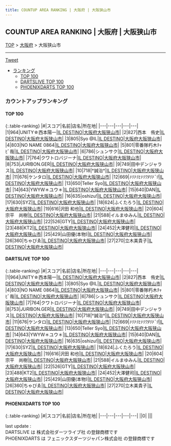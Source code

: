 ```yaml
---
title: COUNTUP AREA RANKING | 大阪府 | 大阪狭山市
---
```

## COUNTUP AREA RANKING | 大阪府 | 大阪狭山市

[TOP](/darts/rank/) > [大阪府](/darts/rank/大阪府/) > 大阪狭山市

___

<a href="https://twitter.com/share?ref_src=twsrc%5Etfw" data-text="COUNTUP AREA RANKING | 大阪府大阪狭山市" class="twitter-share-button" data-hashtags="DARTSLIVE,PHOENIXDARTS,darts,ダーツ" data-show-count="false">Tweet</a>

* [ランキング](#カウントアップランキング)
    * [TOP 100](#top-100)
    * [DARTSLIVE TOP 100](#dartslive-top-100)
    * [PHOENIXDARTS TOP 100](#phoenixdarts-top-100)

### カウントアップランキング

#### TOP 100



{:.table-ranking}
|#|スコア|名前|店名|所在地|
|---|---|---|---|---|
|1|964|<span class="rank-name-dl">UNITY☆西本陽一</span>|<a href="https://search.dartslive.com/jp/shop/71bbcc684cadb9e00d9b047a20a7ba1e">IL DESTINO</a>|<a href="/darts/rank/大阪府/大阪狭山市">大阪府大阪狭山市</a>|
|2|827|<span class="rank-name-dl">西本　侑史</span>|<a href="https://search.dartslive.com/jp/shop/71bbcc684cadb9e00d9b047a20a7ba1e">IL DESTINO</a>|<a href="/darts/rank/大阪府/大阪狭山市">大阪府大阪狭山市</a>|
|3|805|<span class="rank-name-dl">Syo @IL</span>|<a href="https://search.dartslive.com/jp/shop/71bbcc684cadb9e00d9b047a20a7ba1e">IL DESTINO</a>|<a href="/darts/rank/大阪府/大阪狭山市">大阪府大阪狭山市</a>|
|4|803|<span class="rank-name-dl">NO NAME 0864</span>|<a href="https://search.dartslive.com/jp/shop/71bbcc684cadb9e00d9b047a20a7ba1e">IL DESTINO</a>|<a href="/darts/rank/大阪府/大阪狭山市">大阪府大阪狭山市</a>|
|5|801|<span class="rank-name-dl">零番隊朽木ﾁｬﾋﾞ哉</span>|<a href="https://search.dartslive.com/jp/shop/71bbcc684cadb9e00d9b047a20a7ba1e">IL DESTINO</a>|<a href="/darts/rank/大阪府/大阪狭山市">大阪府大阪狭山市</a>|
|6|786|<span class="rank-name-dl">シュンサク</span>|<a href="https://search.dartslive.com/jp/shop/71bbcc684cadb9e00d9b047a20a7ba1e">IL DESTINO</a>|<a href="/darts/rank/大阪府/大阪狭山市">大阪府大阪狭山市</a>|
|7|764|<span class="rank-name-dl">クワトロバジーナ</span>|<a href="https://search.dartslive.com/jp/shop/71bbcc684cadb9e00d9b047a20a7ba1e">IL DESTINO</a>|<a href="/darts/rank/大阪府/大阪狭山市">大阪府大阪狭山市</a>|
|8|753|<span class="rank-name-dl">*JURI*BON.GER</span>|<a href="https://search.dartslive.com/jp/shop/71bbcc684cadb9e00d9b047a20a7ba1e">IL DESTINO</a>|<a href="/darts/rank/大阪府/大阪狭山市">大阪府大阪狭山市</a>|
|9|749|<span class="rank-name-dl">田中デンジャラス</span>|<a href="https://search.dartslive.com/jp/shop/71bbcc684cadb9e00d9b047a20a7ba1e">IL DESTINO</a>|<a href="/darts/rank/大阪府/大阪狭山市">大阪府大阪狭山市</a>|
|10|718|<span class="rank-name-dl">†誠治†</span>|<a href="https://search.dartslive.com/jp/shop/71bbcc684cadb9e00d9b047a20a7ba1e">IL DESTINO</a>|<a href="/darts/rank/大阪府/大阪狭山市">大阪府大阪狭山市</a>|
|11|676|<span class="rank-name-dl">ケンタロ</span>|<a href="https://search.dartslive.com/jp/shop/71bbcc684cadb9e00d9b047a20a7ba1e">IL DESTINO</a>|<a href="/darts/rank/大阪府/大阪狭山市">大阪府大阪狭山市</a>|
|12|669|<span class="rank-name-dl">*ﾄﾘﾄﾘﾋﾄﾘﾜﾀﾘﾄﾞﾘ*</span>|<a href="https://search.dartslive.com/jp/shop/71bbcc684cadb9e00d9b047a20a7ba1e">IL DESTINO</a>|<a href="/darts/rank/大阪府/大阪狭山市">大阪府大阪狭山市</a>|
|13|650|<span class="rank-name-dl">Teller Syo</span>|<a href="https://search.dartslive.com/jp/shop/71bbcc684cadb9e00d9b047a20a7ba1e">IL DESTINO</a>|<a href="/darts/rank/大阪府/大阪狭山市">大阪府大阪狭山市</a>|
|14|643|<span class="rank-name-dl">YWYW＊ユウ＊</span>|<a href="https://search.dartslive.com/jp/shop/71bbcc684cadb9e00d9b047a20a7ba1e">IL DESTINO</a>|<a href="/darts/rank/大阪府/大阪狭山市">大阪府大阪狭山市</a>|
|15|640|<span class="rank-name-dl">DAN</span>|<a href="https://search.dartslive.com/jp/shop/71bbcc684cadb9e00d9b047a20a7ba1e">IL DESTINO</a>|<a href="/darts/rank/大阪府/大阪狭山市">大阪府大阪狭山市</a>|
|16|635|<span class="rank-name-dl">oshizu!</span>|<a href="https://search.dartslive.com/jp/shop/71bbcc684cadb9e00d9b047a20a7ba1e">IL DESTINO</a>|<a href="/darts/rank/大阪府/大阪狭山市">大阪府大阪狭山市</a>|
|17|630|<span class="rank-name-dl">SYZ</span>|<a href="https://search.dartslive.com/jp/shop/71bbcc684cadb9e00d9b047a20a7ba1e">IL DESTINO</a>|<a href="/darts/rank/大阪府/大阪狭山市">大阪府大阪狭山市</a>|
|18|624|<span class="rank-name-dl">ふくたろう</span>|<a href="https://search.dartslive.com/jp/shop/71bbcc684cadb9e00d9b047a20a7ba1e">IL DESTINO</a>|<a href="/darts/rank/大阪府/大阪狭山市">大阪府大阪狭山市</a>|
|19|616|<span class="rank-name-dl">沢田 和也</span>|<a href="https://search.dartslive.com/jp/shop/71bbcc684cadb9e00d9b047a20a7ba1e">IL DESTINO</a>|<a href="/darts/rank/大阪府/大阪狭山市">大阪府大阪狭山市</a>|
|20|604|<span class="rank-name-dl">宗平　尚樹</span>|<a href="https://search.dartslive.com/jp/shop/71bbcc684cadb9e00d9b047a20a7ba1e">IL DESTINO</a>|<a href="/darts/rank/大阪府/大阪狭山市">大阪府大阪狭山市</a>|
|21|588|<span class="rank-name-dl">イルまゆみん</span>|<a href="https://search.dartslive.com/jp/shop/71bbcc684cadb9e00d9b047a20a7ba1e">IL DESTINO</a>|<a href="/darts/rank/大阪府/大阪狭山市">大阪府大阪狭山市</a>|
|22|526|<span class="rank-name-dl">GTY</span>|<a href="https://search.dartslive.com/jp/shop/71bbcc684cadb9e00d9b047a20a7ba1e">IL DESTINO</a>|<a href="/darts/rank/大阪府/大阪狭山市">大阪府大阪狭山市</a>|
|23|488|<span class="rank-name-dl">KT2</span>|<a href="https://search.dartslive.com/jp/shop/71bbcc684cadb9e00d9b047a20a7ba1e">IL DESTINO</a>|<a href="/darts/rank/大阪府/大阪狭山市">大阪府大阪狭山市</a>|
|24|452|<span class="rank-name-dl">大澤健司</span>|<a href="https://search.dartslive.com/jp/shop/71bbcc684cadb9e00d9b047a20a7ba1e">IL DESTINO</a>|<a href="/darts/rank/大阪府/大阪狭山市">大阪府大阪狭山市</a>|
|25|429|<span class="rank-name-dl">山田優(本物)</span>|<a href="https://search.dartslive.com/jp/shop/71bbcc684cadb9e00d9b047a20a7ba1e">IL DESTINO</a>|<a href="/darts/rank/大阪府/大阪狭山市">大阪府大阪狭山市</a>|
|26|360|<span class="rank-name-dl">ちゃびゑ</span>|<a href="https://search.dartslive.com/jp/shop/71bbcc684cadb9e00d9b047a20a7ba1e">IL DESTINO</a>|<a href="/darts/rank/大阪府/大阪狭山市">大阪府大阪狭山市</a>|
|27|270|<span class="rank-name-dl">立木美貴子</span>|<a href="https://search.dartslive.com/jp/shop/71bbcc684cadb9e00d9b047a20a7ba1e">IL DESTINO</a>|<a href="/darts/rank/大阪府/大阪狭山市">大阪府大阪狭山市</a>|


#### DARTSLIVE TOP 100



{:.table-ranking}
|#|スコア|名前|店名|所在地|
|---|---|---|---|---|
|1|964|<span class="rank-name-dl">UNITY☆西本陽一</span>|<a href="https://search.dartslive.com/jp/shop/71bbcc684cadb9e00d9b047a20a7ba1e">IL DESTINO</a>|<a href="/darts/rank/大阪府/大阪狭山市">大阪府大阪狭山市</a>|
|2|827|<span class="rank-name-dl">西本　侑史</span>|<a href="https://search.dartslive.com/jp/shop/71bbcc684cadb9e00d9b047a20a7ba1e">IL DESTINO</a>|<a href="/darts/rank/大阪府/大阪狭山市">大阪府大阪狭山市</a>|
|3|805|<span class="rank-name-dl">Syo @IL</span>|<a href="https://search.dartslive.com/jp/shop/71bbcc684cadb9e00d9b047a20a7ba1e">IL DESTINO</a>|<a href="/darts/rank/大阪府/大阪狭山市">大阪府大阪狭山市</a>|
|4|803|<span class="rank-name-dl">NO NAME 0864</span>|<a href="https://search.dartslive.com/jp/shop/71bbcc684cadb9e00d9b047a20a7ba1e">IL DESTINO</a>|<a href="/darts/rank/大阪府/大阪狭山市">大阪府大阪狭山市</a>|
|5|801|<span class="rank-name-dl">零番隊朽木ﾁｬﾋﾞ哉</span>|<a href="https://search.dartslive.com/jp/shop/71bbcc684cadb9e00d9b047a20a7ba1e">IL DESTINO</a>|<a href="/darts/rank/大阪府/大阪狭山市">大阪府大阪狭山市</a>|
|6|786|<span class="rank-name-dl">シュンサク</span>|<a href="https://search.dartslive.com/jp/shop/71bbcc684cadb9e00d9b047a20a7ba1e">IL DESTINO</a>|<a href="/darts/rank/大阪府/大阪狭山市">大阪府大阪狭山市</a>|
|7|764|<span class="rank-name-dl">クワトロバジーナ</span>|<a href="https://search.dartslive.com/jp/shop/71bbcc684cadb9e00d9b047a20a7ba1e">IL DESTINO</a>|<a href="/darts/rank/大阪府/大阪狭山市">大阪府大阪狭山市</a>|
|8|753|<span class="rank-name-dl">*JURI*BON.GER</span>|<a href="https://search.dartslive.com/jp/shop/71bbcc684cadb9e00d9b047a20a7ba1e">IL DESTINO</a>|<a href="/darts/rank/大阪府/大阪狭山市">大阪府大阪狭山市</a>|
|9|749|<span class="rank-name-dl">田中デンジャラス</span>|<a href="https://search.dartslive.com/jp/shop/71bbcc684cadb9e00d9b047a20a7ba1e">IL DESTINO</a>|<a href="/darts/rank/大阪府/大阪狭山市">大阪府大阪狭山市</a>|
|10|718|<span class="rank-name-dl">†誠治†</span>|<a href="https://search.dartslive.com/jp/shop/71bbcc684cadb9e00d9b047a20a7ba1e">IL DESTINO</a>|<a href="/darts/rank/大阪府/大阪狭山市">大阪府大阪狭山市</a>|
|11|676|<span class="rank-name-dl">ケンタロ</span>|<a href="https://search.dartslive.com/jp/shop/71bbcc684cadb9e00d9b047a20a7ba1e">IL DESTINO</a>|<a href="/darts/rank/大阪府/大阪狭山市">大阪府大阪狭山市</a>|
|12|669|<span class="rank-name-dl">*ﾄﾘﾄﾘﾋﾄﾘﾜﾀﾘﾄﾞﾘ*</span>|<a href="https://search.dartslive.com/jp/shop/71bbcc684cadb9e00d9b047a20a7ba1e">IL DESTINO</a>|<a href="/darts/rank/大阪府/大阪狭山市">大阪府大阪狭山市</a>|
|13|650|<span class="rank-name-dl">Teller Syo</span>|<a href="https://search.dartslive.com/jp/shop/71bbcc684cadb9e00d9b047a20a7ba1e">IL DESTINO</a>|<a href="/darts/rank/大阪府/大阪狭山市">大阪府大阪狭山市</a>|
|14|643|<span class="rank-name-dl">YWYW＊ユウ＊</span>|<a href="https://search.dartslive.com/jp/shop/71bbcc684cadb9e00d9b047a20a7ba1e">IL DESTINO</a>|<a href="/darts/rank/大阪府/大阪狭山市">大阪府大阪狭山市</a>|
|15|640|<span class="rank-name-dl">DAN</span>|<a href="https://search.dartslive.com/jp/shop/71bbcc684cadb9e00d9b047a20a7ba1e">IL DESTINO</a>|<a href="/darts/rank/大阪府/大阪狭山市">大阪府大阪狭山市</a>|
|16|635|<span class="rank-name-dl">oshizu!</span>|<a href="https://search.dartslive.com/jp/shop/71bbcc684cadb9e00d9b047a20a7ba1e">IL DESTINO</a>|<a href="/darts/rank/大阪府/大阪狭山市">大阪府大阪狭山市</a>|
|17|630|<span class="rank-name-dl">SYZ</span>|<a href="https://search.dartslive.com/jp/shop/71bbcc684cadb9e00d9b047a20a7ba1e">IL DESTINO</a>|<a href="/darts/rank/大阪府/大阪狭山市">大阪府大阪狭山市</a>|
|18|624|<span class="rank-name-dl">ふくたろう</span>|<a href="https://search.dartslive.com/jp/shop/71bbcc684cadb9e00d9b047a20a7ba1e">IL DESTINO</a>|<a href="/darts/rank/大阪府/大阪狭山市">大阪府大阪狭山市</a>|
|19|616|<span class="rank-name-dl">沢田 和也</span>|<a href="https://search.dartslive.com/jp/shop/71bbcc684cadb9e00d9b047a20a7ba1e">IL DESTINO</a>|<a href="/darts/rank/大阪府/大阪狭山市">大阪府大阪狭山市</a>|
|20|604|<span class="rank-name-dl">宗平　尚樹</span>|<a href="https://search.dartslive.com/jp/shop/71bbcc684cadb9e00d9b047a20a7ba1e">IL DESTINO</a>|<a href="/darts/rank/大阪府/大阪狭山市">大阪府大阪狭山市</a>|
|21|588|<span class="rank-name-dl">イルまゆみん</span>|<a href="https://search.dartslive.com/jp/shop/71bbcc684cadb9e00d9b047a20a7ba1e">IL DESTINO</a>|<a href="/darts/rank/大阪府/大阪狭山市">大阪府大阪狭山市</a>|
|22|526|<span class="rank-name-dl">GTY</span>|<a href="https://search.dartslive.com/jp/shop/71bbcc684cadb9e00d9b047a20a7ba1e">IL DESTINO</a>|<a href="/darts/rank/大阪府/大阪狭山市">大阪府大阪狭山市</a>|
|23|488|<span class="rank-name-dl">KT2</span>|<a href="https://search.dartslive.com/jp/shop/71bbcc684cadb9e00d9b047a20a7ba1e">IL DESTINO</a>|<a href="/darts/rank/大阪府/大阪狭山市">大阪府大阪狭山市</a>|
|24|452|<span class="rank-name-dl">大澤健司</span>|<a href="https://search.dartslive.com/jp/shop/71bbcc684cadb9e00d9b047a20a7ba1e">IL DESTINO</a>|<a href="/darts/rank/大阪府/大阪狭山市">大阪府大阪狭山市</a>|
|25|429|<span class="rank-name-dl">山田優(本物)</span>|<a href="https://search.dartslive.com/jp/shop/71bbcc684cadb9e00d9b047a20a7ba1e">IL DESTINO</a>|<a href="/darts/rank/大阪府/大阪狭山市">大阪府大阪狭山市</a>|
|26|360|<span class="rank-name-dl">ちゃびゑ</span>|<a href="https://search.dartslive.com/jp/shop/71bbcc684cadb9e00d9b047a20a7ba1e">IL DESTINO</a>|<a href="/darts/rank/大阪府/大阪狭山市">大阪府大阪狭山市</a>|
|27|270|<span class="rank-name-dl">立木美貴子</span>|<a href="https://search.dartslive.com/jp/shop/71bbcc684cadb9e00d9b047a20a7ba1e">IL DESTINO</a>|<a href="/darts/rank/大阪府/大阪狭山市">大阪府大阪狭山市</a>|


#### PHOENIXDARTS TOP 100



{:.table-ranking}
|#|スコア|名前|店名|所在地|
|---|---|---|---|---|
||0|<span class="rank-name-dl"> </span>|<a href=""></a>|<a href="/darts/rank//"></a>|


<div class="footer border-top border-gray-light mt-5 pt-3 text-right text-gray">
    last update : <span style="font-weight: italic" id="foot_last_modified"></span><br />
    DARTSLIVE は 株式会社ダーツライブ社 の登録商標です<br />
    PHOENIXDARTS は フェニックスダーツジャパン株式会社 の登録商標です<br />
</div>

<script src="https://cdnjs.cloudflare.com/ajax/libs/jquery.tablesorter/2.31.3/js/jquery.tablesorter.min.js" integrity="sha512-qzgd5cYSZcosqpzpn7zF2ZId8f/8CHmFKZ8j7mU4OUXTNRd5g+ZHBPsgKEwoqxCtdQvExE5LprwwPAgoicguNg==" crossorigin="anonymous" referrerpolicy="no-referrer"></script>
<link rel="stylesheet" href="https://cdnjs.cloudflare.com/ajax/libs/jquery.tablesorter/2.31.3/css/theme.default.min.css" integrity="sha512-wghhOJkjQX0Lh3NSWvNKeZ0ZpNn+SPVXX1Qyc9OCaogADktxrBiBdKGDoqVUOyhStvMBmJQ8ZdMHiR3wuEq8+w==" crossorigin="anonymous" referrerpolicy="no-referrer" />
<script>
$(function() {
    $(".table-ranking").tablesorter({sortList:[[0, 0]]});
    $("#foot_last_modified").text(formatDate(new Date(document.lastModified), 'yyyy-MM-dd HH:mm:ss'));
});
</script>

<script async src="https://platform.twitter.com/widgets.js" charset="utf-8"></script>
